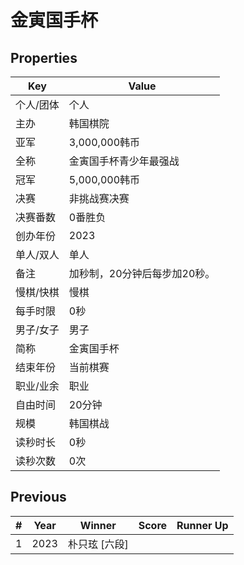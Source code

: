 # 金寅国手杯

## Properties

| Key | Value |
| --- | ----- |
| 个人/团体 | 个人 |
| 主办 | 韩国棋院 |
| 亚军 | 3,000,000韩币 |
| 全称 | 金寅国手杯青少年最强战 |
| 冠军 | 5,000,000韩币 |
| 决赛 | 非挑战赛决赛 |
| 决赛番数 | 0番胜负 |
| 创办年份 | 2023 |
| 单人/双人 | 单人 |
| 备注 | 加秒制，20分钟后每步加20秒。 |
| 慢棋/快棋 | 慢棋 |
| 每手时限 | 0秒 |
| 男子/女子 | 男子 |
| 简称 | 金寅国手杯 |
| 结束年份 | 当前棋赛 |
| 职业/业余 | 职业 |
| 自由时间 | 20分钟 |
| 规模 | 韩国棋战 |
| 读秒时长 | 0秒 |
| 读秒次数 | 0次 |

## Previous

| # | Year | Winner | Score | Runner Up |
| --- | --- | --- | --- | --- |
| 1 | 2023 | 朴只玹 [六段] |  |  |

